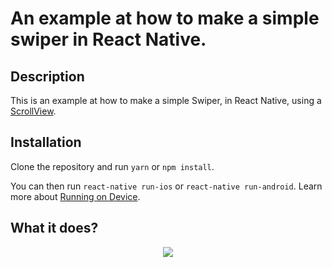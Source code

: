 #  An example at how to make a simple swiper in React Native. 

## Description
This is an example at how to make a simple Swiper, in React Native, using a [ScrollView](https://facebook.github.io/react-native/docs/scrollview.html).

## Installation
Clone the repository and run `yarn` or `npm install`.

You can then run `react-native run-ios` or `react-native run-android`. Learn more about [Running on Device](https://facebook.github.io/react-native/docs/running-on-device.html).

## What it does?
<p align="center">
<img src="https://raw.githubusercontent.com/rrikesh/react-native-swiper-example/master/demo/swiper.gif" /></img>  
</p>
